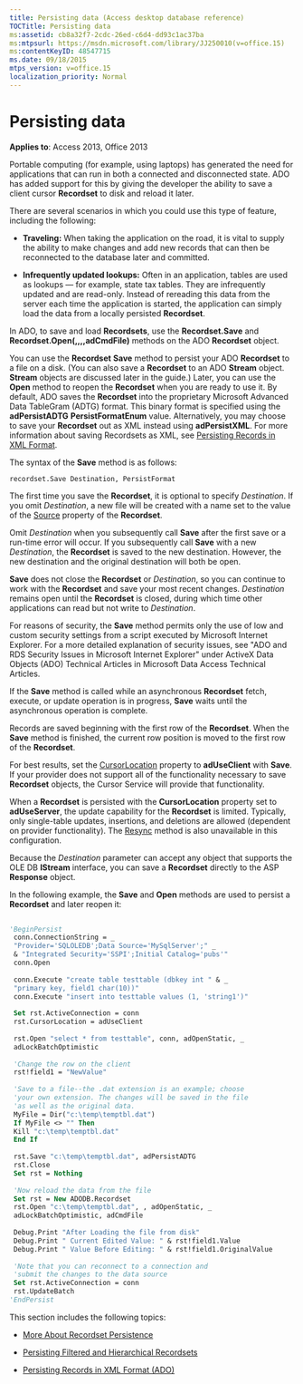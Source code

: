 ```yaml
---
title: Persisting data (Access desktop database reference)
TOCTitle: Persisting data
ms:assetid: cb8a32f7-2cdc-26ed-c6d4-dd93c1ac37ba
ms:mtpsurl: https://msdn.microsoft.com/library/JJ250010(v=office.15)
ms:contentKeyID: 48547715
ms.date: 09/18/2015
mtps_version: v=office.15
localization_priority: Normal
---
```


# Persisting data


**Applies to**: Access 2013, Office 2013

Portable computing (for example, using laptops) has generated the need for applications that can run in both a connected and disconnected state. ADO has added support for this by giving the developer the ability to save a client cursor **Recordset** to disk and reload it later.

There are several scenarios in which you could use this type of feature, including the following:

- **Traveling:** When taking the application on the road, it is vital to supply the ability to make changes and add new records that can then be reconnected to the database later and committed.

- **Infrequently updated lookups:** Often in an application, tables are used as lookups — for example, state tax tables. They are infrequently updated and are read-only. Instead of rereading this data from the server each time the application is started, the application can simply load the data from a locally persisted **Recordset**.

In ADO, to save and load **Recordsets**, use the **Recordset.Save** and **Recordset.Open(,,,,adCmdFile)** methods on the ADO **Recordset** object.

You can use the **Recordset** **Save** method to persist your ADO **Recordset** to a file on a disk. (You can also save a **Recordset** to an ADO **Stream** object. **Stream** objects are discussed later in the guide.) Later, you can use the **Open** method to reopen the **Recordset** when you are ready to use it. By default, ADO saves the **Recordset** into the proprietary Microsoft Advanced Data TableGram (ADTG) format. This binary format is specified using the **adPersistADTG** **PersistFormatEnum** value. Alternatively, you may choose to save your **Recordset** out as XML instead using **adPersistXML**. For more information about saving Recordsets as XML, see [Persisting Records in XML Format](persisting-records-in-xml-format.md).

The syntax of the **Save** method is as follows:

`recordset.Save Destination, PersistFormat`

The first time you save the **Recordset**, it is optional to specify *Destination*. If you omit *Destination*, a new file will be created with a name set to the value of the [Source](source-property-ado-recordset.md) property of the **Recordset**.

Omit *Destination* when you subsequently call **Save** after the first save or a run-time error will occur. If you subsequently call **Save** with a new *Destination*, the **Recordset** is saved to the new destination. However, the new destination and the original destination will both be open.

**Save** does not close the **Recordset** or *Destination*, so you can continue to work with the **Recordset** and save your most recent changes. *Destination* remains open until the **Recordset** is closed, during which time other applications can read but not write to *Destination*.

For reasons of security, the **Save** method permits only the use of low and custom security settings from a script executed by Microsoft Internet Explorer. For a more detailed explanation of security issues, see "ADO and RDS Security Issues in Microsoft Internet Explorer" under ActiveX Data Objects (ADO) Technical Articles in Microsoft Data Access Technical Articles.

If the **Save** method is called while an asynchronous **Recordset** fetch, execute, or update operation is in progress, **Save** waits until the asynchronous operation is complete.

Records are saved beginning with the first row of the **Recordset**. When the **Save** method is finished, the current row position is moved to the first row of the **Recordset**.

For best results, set the [CursorLocation](cursorlocation-property-ado.md) property to **adUseClient** with **Save**. If your provider does not support all of the functionality necessary to save **Recordset** objects, the Cursor Service will provide that functionality.

When a **Recordset** is persisted with the **CursorLocation** property set to **adUseServer**, the update capability for the **Recordset** is limited. Typically, only single-table updates, insertions, and deletions are allowed (dependent on provider functionality). The [Resync](resync-method-ado.md) method is also unavailable in this configuration.

Because the *Destination* parameter can accept any object that supports the OLE DB **IStream** interface, you can save a **Recordset** directly to the ASP **Response** object.

In the following example, the **Save** and **Open** methods are used to persist a **Recordset** and later reopen it:

```vb 
 
'BeginPersist 
 conn.ConnectionString = _ 
 "Provider='SQLOLEDB';Data Source='MySqlServer';" _ 
 & "Integrated Security='SSPI';Initial Catalog='pubs'" 
 conn.Open 
 
 conn.Execute "create table testtable (dbkey int " & _ 
 "primary key, field1 char(10))" 
 conn.Execute "insert into testtable values (1, 'string1')" 
 
 Set rst.ActiveConnection = conn 
 rst.CursorLocation = adUseClient 
 
 rst.Open "select * from testtable", conn, adOpenStatic, _ 
 adLockBatchOptimistic 
 
 'Change the row on the client 
 rst!field1 = "NewValue" 
 
 'Save to a file--the .dat extension is an example; choose 
 'your own extension. The changes will be saved in the file 
 'as well as the original data. 
 MyFile = Dir("c:\temp\temptbl.dat") 
 If MyFile <> "" Then 
 Kill "c:\temp\temptbl.dat" 
 End If 
 
 rst.Save "c:\temp\temptbl.dat", adPersistADTG 
 rst.Close 
 Set rst = Nothing 
 
 'Now reload the data from the file 
 Set rst = New ADODB.Recordset 
 rst.Open "c:\temp\temptbl.dat", , adOpenStatic, _ 
 adLockBatchOptimistic, adCmdFile 
 
 Debug.Print "After Loading the file from disk" 
 Debug.Print " Current Edited Value: " & rst!field1.Value 
 Debug.Print " Value Before Editing: " & rst!field1.OriginalValue 
 
 'Note that you can reconnect to a connection and 
 'submit the changes to the data source 
 Set rst.ActiveConnection = conn 
 rst.UpdateBatch 
'EndPersist 
```

This section includes the following topics:

- [More About Recordset Persistence](more-about-recordset-persistence.md)

- [Persisting Filtered and Hierarchical Recordsets](persisting-filtered-and-hierarchical-recordsets.md)

- [Persisting Records in XML Format (ADO)](persisting-records-in-xml-format.md)
